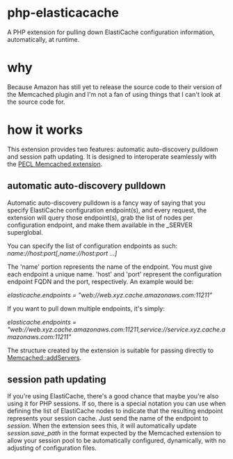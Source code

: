 php-elasticacache
=================

A PHP extension for pulling down ElastiCache configuration information, automatically, at runtime.

why
=================

Because Amazon has still yet to release the source code to their version of the Memcached plugin and I'm not a fan of using things that I can't look at the source code for.

how it works
=================

This extension provides two features: automatic auto-discovery pulldown and session path updating.  It is designed to interoperate seamlessly with the [PECL Memcached extension](http://pecl.php.net/package/memcached).

automatic auto-discovery pulldown
-----------------

Automatic auto-discovery pulldown is a fancy way of saying that you specify ElastiCache configuration endpoint(s), and every request, the extension will query those endpoint(s), grab the list of nodes per configuration endpoint, and make them available in the _SERVER superglobal.

You can specify the list of configuration endpoints as such: *name://host:port[,name://host:port ...]*

The 'name' portion represents the name of the endpoint.  You must give each endpoint a unique name.  'host' and 'port' represent the configuration endpoint FQDN and the port, respectively.  An example would be:

*elasticache.endpoints = "web://web.xyz.cache.amazonaws.com:11211"*

If you want to pull down multiple endpoints, it's simply:

*elasticache.endpoints = "web://web.xyz.cache.amazonaws.com:11211,service://service.xyz.cache.amazonaws.com:11211"*

The structure created by the extension is suitable for passing directly to [Memcached::addServers](http://www.php.net/manual/en/memcached.addservers.php).

session path updating
-----------------

If you're using ElastiCache, there's a good chance that maybe you're also using it for PHP sessions.  If so, there is a special notation you can use when defining the list of ElastiCache nodes to indicate that the resulting endpoint represents your session cache.  Just send the name of the endpoint to *session*.  When the extension sees this, it will automatically update *session.save_path* in the format expected by the Memcached extension to allow your session pool to be automatically configured, dynamically, with no adjusting of configuration files.

